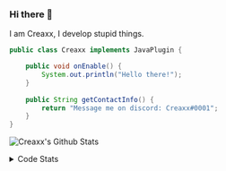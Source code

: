 ### Hi there 👋

I am Creaxx, I develop stupid things. 

```java
public class Creaxx implements JavaPlugin {

    public void onEnable() {
        System.out.println("Hello there!");
    }
    
    public String getContactInfo() {
        return "Message me on discord: Creaxx#0001";
    }
}
```

![Creaxx's Github Stats](https://github-readme-stats.vercel.app/api?username=CreaxxOG&show_icons=true&theme=dark&count_private=true)

<details>
  <summary>Code Stats</summary>

<!--START_SECTION:waka-->
![Code Time](http://img.shields.io/badge/Code%20Time-862%20hrs%2039%20mins-blue)

![Lines of code](https://img.shields.io/badge/From%20Hello%20World%20I%27ve%20Written-3%20Thousand%20lines%20of%20code-blue)

**🐱 My GitHub Data** 

> 🏆 487 Contributions in the Year 2022
 > 
> 📦 227.2 kB Used in GitHub's Storage 
 > 
> 🚫 Not Opted to Hire
 > 
> 📜 3 Public Repositories 
 > 
> 🔑 2 Private Repositories  
 > 
**I'm a Night 🦉** 

```text
🌞 Morning    8 commits      ░░░░░░░░░░░░░░░░░░░░░░░░░   2.61% 
🌆 Daytime    127 commits    ██████████░░░░░░░░░░░░░░░   41.37% 
🌃 Evening    151 commits    ████████████░░░░░░░░░░░░░   49.19% 
🌙 Night      21 commits     █░░░░░░░░░░░░░░░░░░░░░░░░   6.84%

```
📅 **I'm Most Productive on Wednesday** 

```text
Monday       52 commits     ████░░░░░░░░░░░░░░░░░░░░░   16.94% 
Tuesday      62 commits     █████░░░░░░░░░░░░░░░░░░░░   20.2% 
Wednesday    67 commits     █████░░░░░░░░░░░░░░░░░░░░   21.82% 
Thursday     33 commits     ██░░░░░░░░░░░░░░░░░░░░░░░   10.75% 
Friday       34 commits     ██░░░░░░░░░░░░░░░░░░░░░░░   11.07% 
Saturday     27 commits     ██░░░░░░░░░░░░░░░░░░░░░░░   8.79% 
Sunday       32 commits     ██░░░░░░░░░░░░░░░░░░░░░░░   10.42%

```


📊 **This Week I Spent My Time On** 

```text
💬 Programming Languages: 
Java                     18 hrs 4 mins       █████████████████████░░░░   84.07% 
XML                      1 hr 48 mins        ██░░░░░░░░░░░░░░░░░░░░░░░   8.41% 
Kotlin                   1 hr 12 mins        █░░░░░░░░░░░░░░░░░░░░░░░░   5.61% 
Markdown                 8 mins              ░░░░░░░░░░░░░░░░░░░░░░░░░   0.68% 
YAML                     8 mins              ░░░░░░░░░░░░░░░░░░░░░░░░░   0.67%

🔥 Editors: 
IntelliJ                 21 hrs 30 mins      █████████████████████████   100.0%

```

**I Mostly Code in Java** 

```text
Java                     6 repos             ████████████████░░░░░░░░░   66.67% 
EJS                      1 repo              ██░░░░░░░░░░░░░░░░░░░░░░░   11.11% 
Kotlin                   1 repo              ██░░░░░░░░░░░░░░░░░░░░░░░   11.11% 
Python                   1 repo              ██░░░░░░░░░░░░░░░░░░░░░░░   11.11%

```



 Last Updated on 08/09/2022 02:37:49 UTC
<!--END_SECTION:waka-->
</details>
